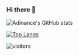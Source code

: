 ### Hi there 👋

![Adinance's GitHub stats](https://github-readme-stats.vercel.app/api?username=adinance&count_private=true&show_icons=true&count_private=true&theme=radical)

[![Top Langs](https://github-readme-stats.vercel.app/api/top-langs/?username=adinance&layout=compact&count_private=true)](https://github.com/anuraghazra/github-readme-stats)

![visitors](https://visitor-badge.glitch.me/badge?page_id=adinance)

<!--
**adinance/adinance** is a ✨ _special_ ✨ repository because its `README.md` (this file) appears on your GitHub profile.

Here are some ideas to get you started:

- 🔭 I’m currently working on ...
- 🌱 I’m currently learning ...
- 👯 I’m looking to collaborate on ...
- 🤔 I’m looking for help with ...
- 💬 Ask me about ...
- 📫 How to reach me: ...
- 😄 Pronouns: ...
- ⚡ Fun fact: ...
-->
